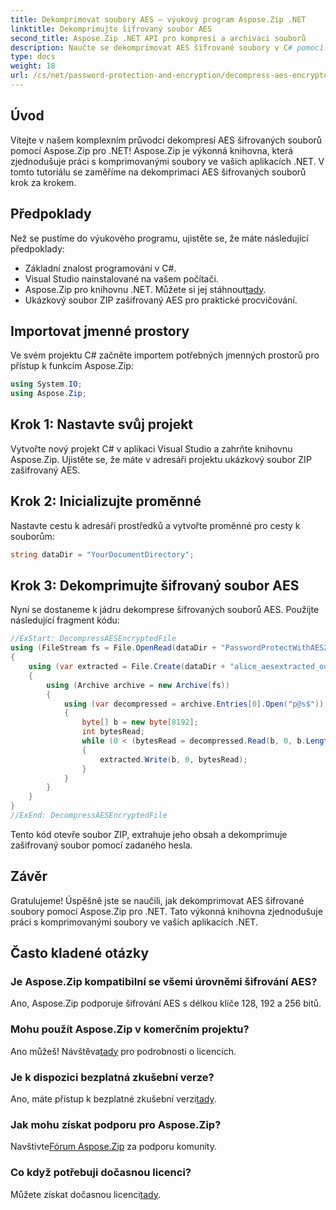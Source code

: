 ```yaml
---
title: Dekomprimovat soubory AES – výukový program Aspose.Zip .NET
linktitle: Dekomprimujte šifrovaný soubor AES
second_title: Aspose.Zip .NET API pro kompresi a archivaci souborů
description: Naučte se dekomprimovat AES šifrované soubory v C# pomocí Aspose.Zip pro .NET. Postupujte podle našeho podrobného průvodce pro efektivní práci se soubory.
type: docs
weight: 18
url: /cs/net/password-protection-and-encryption/decompress-aes-encrypted-file/
---
```


## Úvod

Vítejte v našem komplexním průvodci dekompresí AES šifrovaných souborů pomocí Aspose.Zip pro .NET! Aspose.Zip je výkonná knihovna, která zjednodušuje práci s komprimovanými soubory ve vašich aplikacích .NET. V tomto tutoriálu se zaměříme na dekomprimaci AES šifrovaných souborů krok za krokem.

## Předpoklady

Než se pustíme do výukového programu, ujistěte se, že máte následující předpoklady:

- Základní znalost programování v C#.
- Visual Studio nainstalované na vašem počítači.
-  Aspose.Zip pro knihovnu .NET. Můžete si jej stáhnout[tady](https://releases.aspose.com/zip/net/).
- Ukázkový soubor ZIP zašifrovaný AES pro praktické procvičování.

## Importovat jmenné prostory

Ve svém projektu C# začněte importem potřebných jmenných prostorů pro přístup k funkcím Aspose.Zip:

```csharp
using System.IO;
using Aspose.Zip;
```

## Krok 1: Nastavte svůj projekt

Vytvořte nový projekt C# v aplikaci Visual Studio a zahrňte knihovnu Aspose.Zip. Ujistěte se, že máte v adresáři projektu ukázkový soubor ZIP zašifrovaný AES.

## Krok 2: Inicializujte proměnné

Nastavte cestu k adresáři prostředků a vytvořte proměnné pro cesty k souborům:

```csharp
string dataDir = "YourDocumentDirectory";
```

## Krok 3: Dekomprimujte šifrovaný soubor AES

Nyní se dostaneme k jádru dekomprese šifrovaných souborů AES. Použijte následující fragment kódu:

```csharp
//ExStart: DecompressAESEncryptedFile
using (FileStream fs = File.OpenRead(dataDir + "PasswordProtectWithAES256_out.zip"))
{
    using (var extracted = File.Create(dataDir + "alice_aesextracted_out.txt"))
    {
        using (Archive archive = new Archive(fs))
        {
            using (var decompressed = archive.Entries[0].Open("p@s$"))
            {
                byte[] b = new byte[8192];
                int bytesRead;
                while (0 < (bytesRead = decompressed.Read(b, 0, b.Length)))
                {
                    extracted.Write(b, 0, bytesRead);
                }
            }
        }
    }
}
//ExEnd: DecompressAESEncryptedFile
```

Tento kód otevře soubor ZIP, extrahuje jeho obsah a dekomprimuje zašifrovaný soubor pomocí zadaného hesla.

## Závěr

Gratulujeme! Úspěšně jste se naučili, jak dekomprimovat AES šifrované soubory pomocí Aspose.Zip pro .NET. Tato výkonná knihovna zjednodušuje práci s komprimovanými soubory ve vašich aplikacích .NET.

## Často kladené otázky

### Je Aspose.Zip kompatibilní se všemi úrovněmi šifrování AES?
Ano, Aspose.Zip podporuje šifrování AES s délkou klíče 128, 192 a 256 bitů.

### Mohu použít Aspose.Zip v komerčním projektu?
 Ano můžeš! Návštěva[tady](https://purchase.aspose.com/buy) pro podrobnosti o licencích.

### Je k dispozici bezplatná zkušební verze?
 Ano, máte přístup k bezplatné zkušební verzi[tady](https://releases.aspose.com/).

### Jak mohu získat podporu pro Aspose.Zip?
 Navštivte[Fórum Aspose.Zip](https://forum.aspose.com/c/zip/37) za podporu komunity.

### Co když potřebuji dočasnou licenci?
 Můžete získat dočasnou licenci[tady](https://purchase.aspose.com/temporary-license/).

